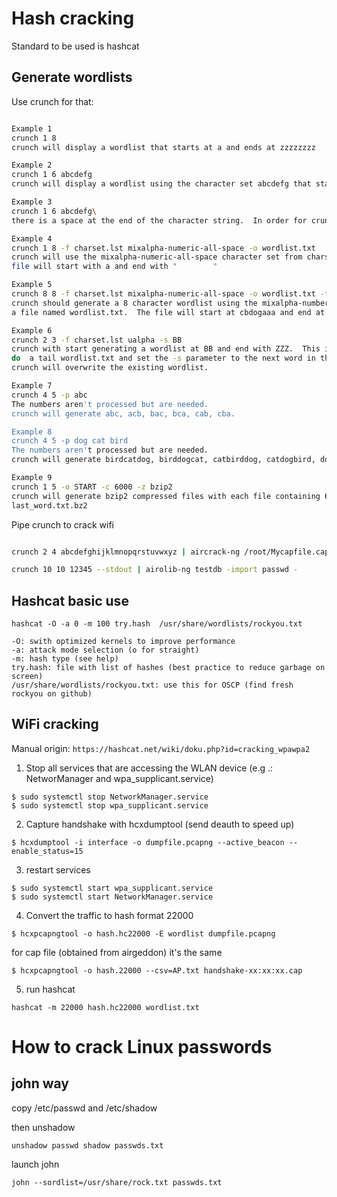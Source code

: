 # Hash cracking
Standard to be used is hashcat

## Generate wordlists

Use crunch for that:

```bash

Example 1
crunch 1 8
crunch will display a wordlist that starts at a and ends at zzzzzzzz

Example 2
crunch 1 6 abcdefg
crunch will display a wordlist using the character set abcdefg that starts at a and ends at gggggg

Example 3
crunch 1 6 abcdefg\
there is a space at the end of the character string.  In order for crunch to use the space you will need to escape it using  the  \  character.

Example 4
crunch 1 8 -f charset.lst mixalpha-numeric-all-space -o wordlist.txt
crunch will use the mixalpha-numeric-all-space character set from charset.lst and will write the wordlist to a file  named  wordlist.txt.   The
file will start with a and end with "        "

Example 5
crunch 8 8 -f charset.lst mixalpha-numeric-all-space -o wordlist.txt -t @@dog@@@ -s cbdogaaa
crunch should generate a 8 character wordlist using the mixalpha-number-all-space character set from charset.lst and will write the wordlist to
a file named wordlist.txt.  The file will start at cbdogaaa and end at "  dog   "

Example 6
crunch 2 3 -f charset.lst ualpha -s BB
crunch with start generating a wordlist at BB and end with ZZZ.  This is useful if you have to stop generating a wordlist in the middle.   Just
do  a tail wordlist.txt and set the -s parameter to the next word in the sequence.  Be sure to rename the original wordlist BEFORE you begin as
crunch will overwrite the existing wordlist.

Example 7
crunch 4 5 -p abc
The numbers aren't processed but are needed.
crunch will generate abc, acb, bac, bca, cab, cba.

Example 8
crunch 4 5 -p dog cat bird
The numbers aren't processed but are needed.
crunch will generate birdcatdog, birddogcat, catbirddog, catdogbird, dogbirdcat, dogcatbird.

Example 9
crunch 1 5 -o START -c 6000 -z bzip2
crunch will generate bzip2 compressed files with each file containing 6000 words.  The filenames of the compressed files  will  be  first_word-
last_word.txt.bz2


```

Pipe crunch to crack wifi

```bash

crunch 2 4 abcdefghijklmnopqrstuvwxyz | aircrack-ng /root/Mycapfile.cap -e MyESSID -w-

crunch 10 10 12345 --stdout | airolib-ng testdb -import passwd -

```


## Hashcat basic use

```
hashcat -O -a 0 -m 100 try.hash  /usr/share/wordlists/rockyou.txt

-O: swith optimized kernels to improve performance
-a: attack mode selection (o for straight)
-m: hash type (see help)
try.hash: file with list of hashes (best practice to reduce garbage on screen)
/usr/share/wordlists/rockyou.txt: use this for OSCP (find fresh rockyou on github)

```

## WiFi cracking

Manual origin: `https://hashcat.net/wiki/doku.php?id=cracking_wpawpa2`

1. Stop all services that are accessing the WLAN device (e.g .: NetworManager and wpa_supplicant.service)
```
$ sudo systemctl stop NetworkManager.service
$ sudo systemctl stop wpa_supplicant.service
```
2. Capture handshake with hcxdumptool (send deauth to speed up)

`$ hcxdumptool -i interface -o dumpfile.pcapng --active_beacon --enable_status=15`

3. restart services

```
$ sudo systemctl start wpa_supplicant.service
$ sudo systemctl start NetworkManager.service
```
4. Convert the traffic to hash format 22000

`$ hcxpcapngtool -o hash.hc22000 -E wordlist dumpfile.pcapng`

for cap file (obtained from airgeddon) it's the same

`$ hcxpcapngtool -o hash.22000 --csv=AP.txt handshake-xx:xx:xx.cap  `

5. run hashcat

`hashcat -m 22000 hash.hc22000 wordlist.txt`
# How to crack Linux passwords


## john way

copy  /etc/passwd and /etc/shadow

then unshadow 

`unshadow passwd shadow passwds.txt`

launch john

`john --sordlist=/usr/share/rock.txt passwds.txt`